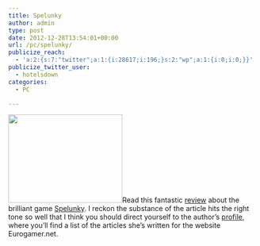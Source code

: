 ```yaml
---
title: Spelunky
author: admin
type: post
date: 2012-12-28T13:54:01+00:00
url: /pc/spelunky/
publicize_reach:
  - 'a:2:{s:7:"twitter";a:1:{i:28617;i:196;}s:2:"wp";a:1:{i:0;i:0;}}'
publicize_twitter_user:
  - hotelsdown
categories:
  - PC

---
```

<img class="alignleft" alt="" src="http://upload.wikimedia.org/wikipedia/en/5/5b/Spelunky.jpg" width="230" height="178" />Read this fantastic [review][1] about the brilliant game [Spelunky][2]. I reckon the substance of the article hits the right tone so well that I think you should direct yourself to the author&#8217;s [profile][3], where you&#8217;ll find a list of the articles she&#8217;s written for the website Eurogamer.net.

 [1]: http://www.eurogamer.net/articles/2012-12-20-games-of-2012-spelunky
 [2]: http://spelunkyworld.com/
 [3]: http://www.eurogamer.net/author/100